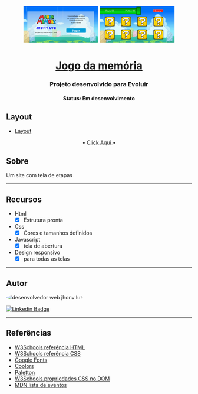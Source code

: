 <h1 align="center">
    <img   height="50%" width="40%" title="#mario jogar" src="./src/img/index_mario_jogar.png" alt="pagina index mario jogar"/>
    <img   height="50%" width="40%" title="#mario jogar" src="./src/img/mario_cartas.png" alt="pagina jogo da memoria mario"/>
</h1>

<h1 align="center">
   <a href="#"> Jogo da memória</a>
</h1>

<h3 align="center">
    Projeto desenvolvido para Evoluir
</h3>

<h4 align="center"> 
	 Status: Em desenvolvimento
</h4>

## Layout

- [Layout](<https://www.figma.com/file/cgUSAEGgSCJN8hxygzUL19/Maratona-Programa-para-Evoluir-(Copy)?node-id=0%3A1>)

<p align="center">
     •
    <a href="https://jhonlight.github.io/mario/">Click Aqui </a> •
    
</p>

## Sobre

Um site com tela de etapas

---

## Recursos

- Html
  - [x] Estrutura pronta
- Css
  - [x] Cores e tamanhos definidos
- Javascript
  - [x] tela de abertura
- Design responsivo
  - [x] para todas as telas

---

## Autor


 <img style="border-radius: 50%;" src="https://github.com/JhonLight.png" width="100px;" alt="desenvolvedor web jhony luz"/>


[![Linkedin Badge](https://img.shields.io/badge/-Jhony-Luz?style=flat-square&logo=Linkedin&logoColor=white&link=https://www.linkedin.com/in/jhony-luz-720b73211/)](https://www.linkedin.com/in/jhony-luz-720b73211/)


---

## Referências

- [W3Schools referência HTML](https://www.w3schools.com/tags/default.asp)
- [W3Schools referência CSS](https://www.w3schools.com/cssref/default.asp)
- [Google Fonts](https://fonts.google.com/)
- [Coolors](https://coolors.co/palettes/trending)
- [Paletton](https://paletton.com/)
- [W3Schools propriedades CSS no DOM](https://www.w3schools.com/jsref/dom_obj_style.asp)
- [MDN lista de eventos](https://developer.mozilla.org/en-US/docs/Web/Events)
